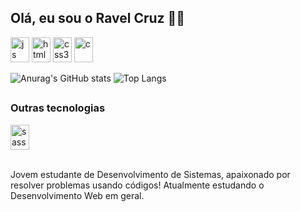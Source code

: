 ## Olá, eu sou o Ravel Cruz 👊🏾


<img height="40" width="30" alt="js" src="https://cdn.jsdelivr.net/gh/devicons/devicon@latest/icons/javascript/javascript-original.svg"/> <img height="40" width="30" alt="html5" src="https://cdn.jsdelivr.net/gh/devicons/devicon@latest/icons/html5/html5-original.svg"/>
<img height="40" width="30" alt="css3" src="https://cdn.jsdelivr.net/gh/devicons/devicon@latest/icons/css3/css3-original.svg"/>
<img height="40" width="30" alt="c" src="https://cdn.jsdelivr.net/gh/devicons/devicon@latest/icons/c/c-original.svg"/>

![Anurag's GitHub stats](https://github-readme-stats.vercel.app/api?username=devravel&show_icons=true&theme=transparent&locale=pt-br)
![Top Langs](https://github-readme-stats.vercel.app/api/top-langs/?username=devravel&hide_progress=true&theme=transparent)<br/>

##
<h3>Outras tecnologias</h3>
<div style="display: inline_block">
<img height="40" width="30" alt="sass"src="https://cdn.jsdelivr.net/gh/devicons/devicon@latest/icons/sass/sass-original.svg"/>
</div><br/>


Jovem estudante de Desenvolvimento de Sistemas, apaixonado por resolver problemas usando códigos! Atualmente estudando o Desenvolvimento Web em geral.
